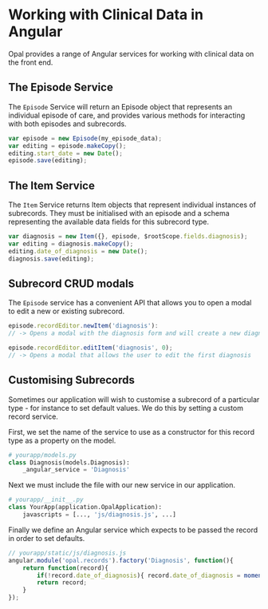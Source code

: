# Working with Clinical Data in Angular

Opal provides a range of Angular services for working with clinical data on
the front end.

## The Episode Service

The `Episode` Service will return an Episode object that represents an individual
episode of care, and provides various methods for interacting with both episodes and
subrecords.

```js
var episode = new Episode(my_episode_data);
var editing = episode.makeCopy();
editing.start_date = new Date();
episode.save(editing);
```

## The Item Service

The `Item` Service returns Item objects that represent individual instances of
subrecords. They must be initialised with an episode and a schema representing
the available data fields for this subrecord type.

```js
var diagnosis = new Item({}, episode, $rootScope.fields.diagnosis);
var editing = diagnosis.makeCopy();
editing.date_of_diagnosis = new Date();
diagnosis.save(editing);
```

## Subrecord CRUD modals

The `Episode` service has a convenient API that allows you to open a modal to edit
a new or existing subrecord.

```js
episode.recordEditor.newItem('diagnosis'):
// -> Opens a modal with the diagnosis form and will create a new diagnosis on save

episode.recordEditor.editItem('diagnosis', 0);
// -> Opens a modal that allows the user to edit the first diagnosis
```

## Customising Subrecords

Sometimes our application will wish to customise a subrecord of a particular type - for
instance to set default values. We do this by setting a custom record service.


First, we set the name of the service to use as a constructor for this record type as
a property on the model.

```python
# yourapp/models.py
class Diagnosis(models.Diagnosis):
    _angular_service = 'Diagnosis'
```

Next we must include the file with our new service in our application.

```python
# yourapp/__init__.py
class YourApp(application.OpalApplication):
    javascripts = [..., 'js/diagnosis.js', ...]
```

Finally we define an Angular service which expects to be passed the record in order
to set defaults.

```js
// yourapp/static/js/diagnosis.js
angular.module('opal.records').factory('Diagnosis', function(){
    return function(record){
        if(!record.date_of_diagnosis){ record.date_of_diagnosis = moment()}
        return record;
    }
});

```

